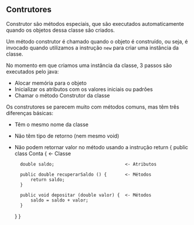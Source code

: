 ## Contrutores

Construtor são métodos especiais, que são executados automaticamente quando os objetos dessa classe são criados.

Um método construtor é chamado quando o objeto é construído, ou seja, é invocado quando utilizamos a instrução ``new`` para criar uma instância da classe.

No momento em que criamos uma instância da classe, 3 passos são executados pelo java:

- Alocar memória para o objeto
- Inicializar os atributos com os valores iniciais ou padrões
- Chamar o método Construtor da classe

Os construtores se parecem muito com métodos comuns, mas têm três diferenças básicas:

- Têm o mesmo nome da classe
- Não têm tipo de retorno (nem mesmo void)
- Não podem retornar valor no método usando a instrução return
{
    public class Conta {                        <- Classe

        double saldo;                           <- Atributos

        public double recuperarSaldo () {       <- Métodos
            return saldo;
        }

        public void depositar (double valor) {  <- Métodos
            saldo = saldo + valor;
        }
    }
}